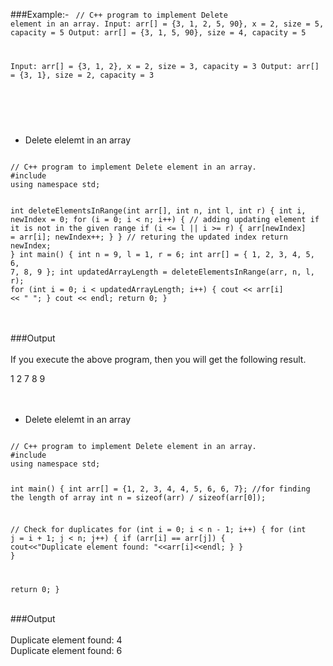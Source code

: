 ###Example:-
<Code language="cpp">
// C++ program to implement Delete element in an array.
Input:  arr[] = {3, 1, 2, 5, 90}, x = 2, size = 5, capacity = 5
Output: arr[] = {3, 1, 5, 90}, size = 4, capacity = 5

Input:  arr[] = {3, 1, 2}, x = 2, size = 3, capacity = 3
Output: arr[] = {3, 1}, size = 2, capacity = 3

</Code> <br/><br/>

* Delete elelemt in an array<br/>

<Code language="cpp">
// C++ program to implement Delete element in an array.
#include <bits/stdc++.h>
using namespace std;

int deleteElementsInRange(int arr[], int n, int l, int r) {
   int i, newIndex = 0;
   for (i = 0; i < n; i++) {
      // adding updating element if it is not in the given range
      if (i <= l || i >= r) {
         arr[newIndex] = arr[i];
         newIndex++;
      }
   }
   // returing the updated index
   return newIndex;
}
int main() {
   int n = 9, l = 1, r = 6;
   int arr[] = { 1, 2, 3, 4, 5, 6, 7, 8, 9 };
   int updatedArrayLength = deleteElementsInRange(arr, n, l, r);
   for (int i = 0; i < updatedArrayLength; i++) {
      cout << arr[i] << " ";
   }
   cout << endl;
   return 0;
}
</Code>

<br/><br/>
###Output<br/><br/>
If you execute the above program, then you will get the following result.<br/>

1 2 7 8 9<br/><br/><br/>

* Delete elelemt in an array <br/>

<Code language="cpp">
// C++ program to implement Delete element in an array.
#include <bits/stdc++.h>
using namespace std;

int main() {
  int arr[] = {1, 2, 3, 4, 4, 5, 6, 6, 7}; //for finding the length of array
  int n = sizeof(arr) / sizeof(arr[0]);

  // Check for duplicates
  for (int i = 0; i < n - 1; i++) {
    for (int j = i + 1; j < n; j++) {
      if (arr[i] == arr[j]) {
        cout<<"Duplicate element found: "<<arr[i]<<endl;
      }
    }
  }

  return 0;
}
</Code>
<br/><br/>

###Output<br/><br/>
Duplicate element found: 4<br/>
Duplicate element found: 6<br/>


